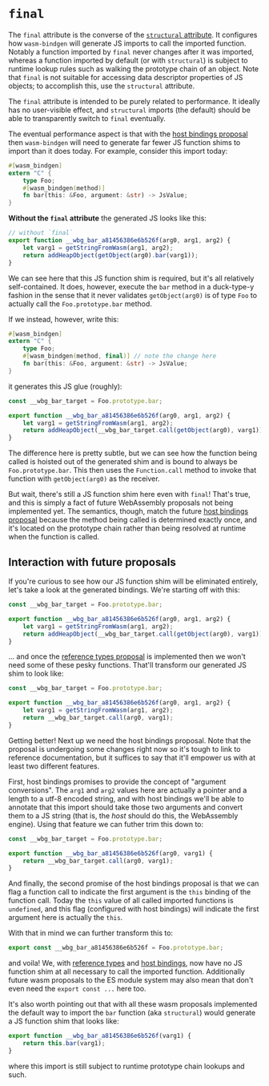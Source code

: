 # `final`

The `final` attribute is the converse of the [`structural`
attribute](structural.html). It configures how `wasm-bindgen` will generate JS
imports to call the imported function. Notably a function imported by `final`
never changes after it was imported, whereas a function imported by default (or
with `structural`) is subject to runtime lookup rules such as walking the
prototype chain of an object. Note that `final` is not suitable for accessing
data descriptor properties of JS objects; to accomplish this, use the `structural`
attribute.

[host-bindings]: https://github.com/WebAssembly/host-bindings
[reference-types]: https://github.com/WebAssembly/reference-types

The `final` attribute is intended to be purely related to performance. It
ideally has no user-visible effect, and `structural` imports (the default)
should be able to transparently switch to `final` eventually.

The eventual performance aspect is that with the [host bindings
proposal][host-bindings] then `wasm-bindgen` will need to generate far fewer JS
function shims to import than it does today. For example, consider this import
today:

```rust
#[wasm_bindgen]
extern "C" {
    type Foo;
    #[wasm_bindgen(method)]
    fn bar(this: &Foo, argument: &str) -> JsValue;
}
```

**Without the `final` attribute** the generated JS looks like this:

```js
// without `final`
export function __wbg_bar_a81456386e6b526f(arg0, arg1, arg2) {
    let varg1 = getStringFromWasm(arg1, arg2);
    return addHeapObject(getObject(arg0).bar(varg1));
}
```

We can see here that this JS function shim is required, but it's all relatively
self-contained. It does, however, execute the `bar` method in a duck-type-y
fashion in the sense that it never validates `getObject(arg0)` is of type `Foo`
to actually call the `Foo.prototype.bar` method.

If we instead, however, write this:

```rust
#[wasm_bindgen]
extern "C" {
    type Foo;
    #[wasm_bindgen(method, final)] // note the change here
    fn bar(this: &Foo, argument: &str) -> JsValue;
}
```

it generates this JS glue (roughly):

```js
const __wbg_bar_target = Foo.prototype.bar;

export function __wbg_bar_a81456386e6b526f(arg0, arg1, arg2) {
    let varg1 = getStringFromWasm(arg1, arg2);
    return addHeapObject(__wbg_bar_target.call(getObject(arg0), varg1));
}
```

The difference here is pretty subtle, but we can see how the function being
called is hoisted out of the generated shim and is bound to always be
`Foo.prototype.bar`. This then uses the `Function.call` method to invoke that
function with `getObject(arg0)` as the receiver.

But wait, there's still a JS function shim here even with `final`! That's true,
and this is simply a fact of future WebAssembly proposals not being implemented
yet. The semantics, though, match the future [host bindings
proposal][host-bindings] because the method being called is determined exactly
once, and it's located on the prototype chain rather than being resolved at
runtime when the function is called.

## Interaction with future proposals

If you're curious to see how our JS function shim will be eliminated entirely,
let's take a look at the generated bindings. We're starting off with this:

```js
const __wbg_bar_target = Foo.prototype.bar;

export function __wbg_bar_a81456386e6b526f(arg0, arg1, arg2) {
    let varg1 = getStringFromWasm(arg1, arg2);
    return addHeapObject(__wbg_bar_target.call(getObject(arg0), varg1));
}
```

... and once the [reference types proposal][reference-types] is implemented then
we won't need some of these pesky functions. That'll transform our generated JS
shim to look like:

```js
const __wbg_bar_target = Foo.prototype.bar;

export function __wbg_bar_a81456386e6b526f(arg0, arg1, arg2) {
    let varg1 = getStringFromWasm(arg1, arg2);
    return __wbg_bar_target.call(arg0, varg1);
}
```

Getting better! Next up we need the host bindings proposal. Note that the
proposal is undergoing some changes right now so it's tough to link to reference
documentation, but it suffices to say that it'll empower us with at least two
different features.

First, host bindings promises to provide the concept of "argument conversions".
The `arg1` and `arg2` values here are actually a pointer and a length to a utf-8
encoded string, and with host bindings we'll be able to annotate that this
import should take those two arguments and convert them to a JS string (that is,
the *host* should do this, the WebAssembly engine). Using that feature we can
futher trim this down to:

```js
const __wbg_bar_target = Foo.prototype.bar;

export function __wbg_bar_a81456386e6b526f(arg0, varg1) {
    return __wbg_bar_target.call(arg0, varg1);
}
```

And finally, the second promise of the host bindings proposal is that we can
flag a function call to indicate the first argument is the `this` binding of the
function call. Today the `this` value of all called imported functions is
`undefined`, and this flag (configured with host bindings) will indicate the
first argument here is actually the `this`.

With that in mind we can further transform this to:

```js
export const __wbg_bar_a81456386e6b526f = Foo.prototype.bar;
```

and voila! We, with [reference types][reference-types] and [host
bindings][host-bindings], now have no JS function shim at all necessary to call
the imported function. Additionally future wasm proposals to the ES module
system may also mean that don't even need the `export const ...` here too.

It's also worth pointing out that with all these wasm proposals implemented the
default way to import the `bar` function (aka `structural`) would generate a JS
function shim that looks like:

```js
export function __wbg_bar_a81456386e6b526f(varg1) {
    return this.bar(varg1);
}
```

where this import is still subject to runtime prototype chain lookups and such.
